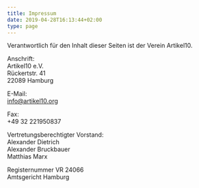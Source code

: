 ```yaml
---
title: Impressum
date: 2019-04-28T16:13:44+02:00
type: page
---
```


Verantwortlich für den Inhalt dieser Seiten ist der Verein Artikel10.

Anschrift:  
Artikel10 e.V.  
Rückertstr. 41  
22089 Hamburg

E-Mail:  
info@artikel10.org

Fax:  
+49 32 221950837

Vertretungsberechtigter Vorstand:  
Alexander Dietrich  
Alexander Bruckbauer  
Matthias Marx

Registernummer VR 24066  
Amtsgericht Hamburg

